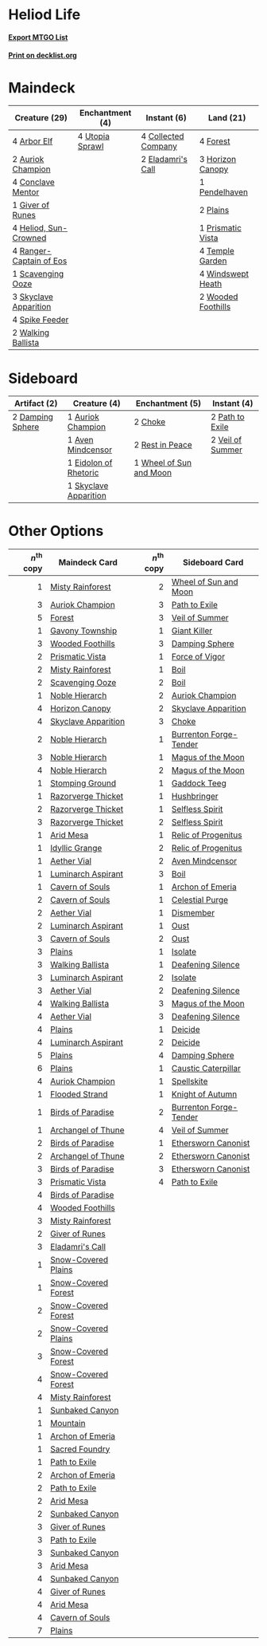 # Heliod Life

#### [Export MTGO List](../collection/Heliod%20Life/Heliod%20Life.txt)
#### [Print on decklist.org](http://decklist.org/?deckmain=4%09Arbor%20Elf%0A2%09Auriok%20Champion%0A4%09Collected%20Company%0A4%09Conclave%20Mentor%0A2%09Eladamri's%20Call%0A4%09Forest%0A1%09Giver%20of%20Runes%0A4%09Heliod,%20Sun-Crowned%0A3%09Horizon%20Canopy%0A1%09Pendelhaven%0A2%09Plains%0A1%09Prismatic%20Vista%0A4%09Ranger-Captain%20of%20Eos%0A1%09Scavenging%20Ooze%0A3%09Skyclave%20Apparition%0A4%09Spike%20Feeder%0A4%09Temple%20Garden%0A4%09Utopia%20Sprawl%0A2%09Walking%20Ballista%0A4%09Windswept%20Heath%0A2%09Wooded%20Foothills&deckside=1%09Auriok%20Champion%0A1%09Aven%20Mindcensor%0A2%09Choke%0A2%09Damping%20Sphere%0A1%09Eidolon%20of%20Rhetoric%0A2%09Path%20to%20Exile%0A2%09Rest%20in%20Peace%0A1%09Skyclave%20Apparition%0A2%09Veil%20of%20Summer%0A1%09Wheel%20of%20Sun%20and%20Moon)
# Maindeck

|                                          Creature (29)                                           |                                     Enchantment (4)                                      |                                         Instant (6)                                          |                                          Land (21)                                          |
|--------------------------------------------------------------------------------------------------|------------------------------------------------------------------------------------------|----------------------------------------------------------------------------------------------|---------------------------------------------------------------------------------------------|
|4 [Arbor Elf](http://gatherer.wizards.com/Pages/Card/Details.aspx?multiverseid=442149)            |4 [Utopia Sprawl](http://gatherer.wizards.com/Pages/Card/Details.aspx?multiverseid=442181)|4 [Collected Company](http://gatherer.wizards.com/Pages/Card/Details.aspx?multiverseid=394519)|4 [Forest](http://gatherer.wizards.com/Pages/Card/Details.aspx?multiverseid=439860)          |
|2 [Auriok Champion](http://gatherer.wizards.com/Pages/Card/Details.aspx?multiverseid=72921)       |                                                                                          |2 [Eladamri's Call](http://gatherer.wizards.com/Pages/Card/Details.aspx?multiverseid=442192)  |3 [Horizon Canopy](http://gatherer.wizards.com/Pages/Card/Details.aspx?multiverseid=409571)  |
|4 [Conclave Mentor](http://gatherer.wizards.com/Pages/Card/Details.aspx?multiverseid=485539)      |                                                                                          |                                                                                              |1 [Pendelhaven](http://gatherer.wizards.com/Pages/Card/Details.aspx?multiverseid=442233)     |
|1 [Giver of Runes](http://gatherer.wizards.com/Pages/Card/Details.aspx?multiverseid=463962)       |                                                                                          |                                                                                              |2 [Plains](http://gatherer.wizards.com/Pages/Card/Details.aspx?multiverseid=439856)          |
|4 [Heliod, Sun-Crowned](http://gatherer.wizards.com/Pages/Card/Details.aspx?multiverseid=476269)  |                                                                                          |                                                                                              |1 [Prismatic Vista](http://gatherer.wizards.com/Pages/Card/Details.aspx?multiverseid=464193) |
|4 [Ranger-Captain of Eos](http://gatherer.wizards.com/Pages/Card/Details.aspx?multiverseid=463970)|                                                                                          |                                                                                              |4 [Temple Garden](http://gatherer.wizards.com/Pages/Card/Details.aspx?multiverseid=405112)   |
|1 [Scavenging Ooze](http://gatherer.wizards.com/Pages/Card/Details.aspx?multiverseid=420783)      |                                                                                          |                                                                                              |4 [Windswept Heath](http://gatherer.wizards.com/Pages/Card/Details.aspx?multiverseid=405115) |
|3 [Skyclave Apparition](http://gatherer.wizards.com/Pages/Card/Details.aspx?multiverseid=495603)  |                                                                                          |                                                                                              |2 [Wooded Foothills](http://gatherer.wizards.com/Pages/Card/Details.aspx?multiverseid=405116)|
|4 [Spike Feeder](http://gatherer.wizards.com/Pages/Card/Details.aspx?multiverseid=21113)          |                                                                                          |                                                                                              |                                                                                             |
|2 [Walking Ballista](http://gatherer.wizards.com/Pages/Card/Details.aspx?multiverseid=423848)     |                                                                                          |                                                                                              |                                                                                             |


# Sideboard

|                                       Artifact (2)                                        |                                          Creature (4)                                          |                                         Enchantment (5)                                          |                                        Instant (4)                                        |
|-------------------------------------------------------------------------------------------|------------------------------------------------------------------------------------------------|--------------------------------------------------------------------------------------------------|-------------------------------------------------------------------------------------------|
|2 [Damping Sphere](http://gatherer.wizards.com/Pages/Card/Details.aspx?multiverseid=443101)|1 [Auriok Champion](http://gatherer.wizards.com/Pages/Card/Details.aspx?multiverseid=72921)     |2 [Choke](http://gatherer.wizards.com/Pages/Card/Details.aspx?multiverseid=45431)                 |2 [Path to Exile](http://gatherer.wizards.com/Pages/Card/Details.aspx?multiverseid=220511) |
|                                                                                           |1 [Aven Mindcensor](http://gatherer.wizards.com/Pages/Card/Details.aspx?multiverseid=426707)    |2 [Rest in Peace](http://gatherer.wizards.com/Pages/Card/Details.aspx?multiverseid=442021)        |2 [Veil of Summer](http://gatherer.wizards.com/Pages/Card/Details.aspx?multiverseid=466952)|
|                                                                                           |1 [Eidolon of Rhetoric](http://gatherer.wizards.com/Pages/Card/Details.aspx?multiverseid=380409)|1 [Wheel of Sun and Moon](http://gatherer.wizards.com/Pages/Card/Details.aspx?multiverseid=146740)|                                                                                           |
|                                                                                           |1 [Skyclave Apparition](http://gatherer.wizards.com/Pages/Card/Details.aspx?multiverseid=495603)|                                                                                                  |                                                                                           |


# Other Options

|*n*<sup>th</sup> copy|                                        Maindeck Card                                         |*n*<sup>th</sup> copy|                                         Sideboard Card                                          |
|--------------------:|----------------------------------------------------------------------------------------------|--------------------:|-------------------------------------------------------------------------------------------------|
|                    1|[Misty Rainforest](http://gatherer.wizards.com/Pages/Card/Details.aspx?multiverseid=405102)   |                    2|[Wheel of Sun and Moon](http://gatherer.wizards.com/Pages/Card/Details.aspx?multiverseid=146740) |
|                    3|[Auriok Champion](http://gatherer.wizards.com/Pages/Card/Details.aspx?multiverseid=72921)     |                    3|[Path to Exile](http://gatherer.wizards.com/Pages/Card/Details.aspx?multiverseid=220511)         |
|                    5|[Forest](http://gatherer.wizards.com/Pages/Card/Details.aspx?multiverseid=439860)             |                    3|[Veil of Summer](http://gatherer.wizards.com/Pages/Card/Details.aspx?multiverseid=466952)        |
|                    1|[Gavony Township](http://gatherer.wizards.com/Pages/Card/Details.aspx?multiverseid=233242)    |                    1|[Giant Killer](http://gatherer.wizards.com/Pages/Card/Details.aspx?multiverseid=472976)          |
|                    3|[Wooded Foothills](http://gatherer.wizards.com/Pages/Card/Details.aspx?multiverseid=405116)   |                    3|[Damping Sphere](http://gatherer.wizards.com/Pages/Card/Details.aspx?multiverseid=443101)        |
|                    2|[Prismatic Vista](http://gatherer.wizards.com/Pages/Card/Details.aspx?multiverseid=464193)    |                    1|[Force of Vigor](http://gatherer.wizards.com/Pages/Card/Details.aspx?multiverseid=464113)        |
|                    2|[Misty Rainforest](http://gatherer.wizards.com/Pages/Card/Details.aspx?multiverseid=405102)   |                    1|[Boil](http://gatherer.wizards.com/Pages/Card/Details.aspx?multiverseid=14630)                   |
|                    2|[Scavenging Ooze](http://gatherer.wizards.com/Pages/Card/Details.aspx?multiverseid=420783)    |                    2|[Boil](http://gatherer.wizards.com/Pages/Card/Details.aspx?multiverseid=14630)                   |
|                    1|[Noble Hierarch](http://gatherer.wizards.com/Pages/Card/Details.aspx?multiverseid=179434)     |                    2|[Auriok Champion](http://gatherer.wizards.com/Pages/Card/Details.aspx?multiverseid=72921)        |
|                    4|[Horizon Canopy](http://gatherer.wizards.com/Pages/Card/Details.aspx?multiverseid=409571)     |                    2|[Skyclave Apparition](http://gatherer.wizards.com/Pages/Card/Details.aspx?multiverseid=495603)   |
|                    4|[Skyclave Apparition](http://gatherer.wizards.com/Pages/Card/Details.aspx?multiverseid=495603)|                    3|[Choke](http://gatherer.wizards.com/Pages/Card/Details.aspx?multiverseid=45431)                  |
|                    2|[Noble Hierarch](http://gatherer.wizards.com/Pages/Card/Details.aspx?multiverseid=179434)     |                    1|[Burrenton Forge-Tender](http://gatherer.wizards.com/Pages/Card/Details.aspx?multiverseid=438580)|
|                    3|[Noble Hierarch](http://gatherer.wizards.com/Pages/Card/Details.aspx?multiverseid=179434)     |                    1|[Magus of the Moon](http://gatherer.wizards.com/Pages/Card/Details.aspx?multiverseid=136152)     |
|                    4|[Noble Hierarch](http://gatherer.wizards.com/Pages/Card/Details.aspx?multiverseid=179434)     |                    2|[Magus of the Moon](http://gatherer.wizards.com/Pages/Card/Details.aspx?multiverseid=136152)     |
|                    1|[Stomping Ground](http://gatherer.wizards.com/Pages/Card/Details.aspx?multiverseid=405110)    |                    1|[Gaddock Teeg](http://gatherer.wizards.com/Pages/Card/Details.aspx?multiverseid=140188)          |
|                    1|[Razorverge Thicket](http://gatherer.wizards.com/Pages/Card/Details.aspx?multiverseid=209407) |                    1|[Hushbringer](http://gatherer.wizards.com/Pages/Card/Details.aspx?multiverseid=472980)           |
|                    2|[Razorverge Thicket](http://gatherer.wizards.com/Pages/Card/Details.aspx?multiverseid=209407) |                    1|[Selfless Spirit](http://gatherer.wizards.com/Pages/Card/Details.aspx?multiverseid=414332)       |
|                    3|[Razorverge Thicket](http://gatherer.wizards.com/Pages/Card/Details.aspx?multiverseid=209407) |                    2|[Selfless Spirit](http://gatherer.wizards.com/Pages/Card/Details.aspx?multiverseid=414332)       |
|                    1|[Arid Mesa](http://gatherer.wizards.com/Pages/Card/Details.aspx?multiverseid=405092)          |                    1|[Relic of Progenitus](http://gatherer.wizards.com/Pages/Card/Details.aspx?multiverseid=174824)   |
|                    1|[Idyllic Grange](http://gatherer.wizards.com/Pages/Card/Details.aspx?multiverseid=473208)     |                    2|[Relic of Progenitus](http://gatherer.wizards.com/Pages/Card/Details.aspx?multiverseid=174824)   |
|                    1|[Aether Vial](http://gatherer.wizards.com/Pages/Card/Details.aspx?multiverseid=48146)         |                    2|[Aven Mindcensor](http://gatherer.wizards.com/Pages/Card/Details.aspx?multiverseid=426707)       |
|                    1|[Luminarch Aspirant](http://gatherer.wizards.com/Pages/Card/Details.aspx?multiverseid=491647) |                    3|[Boil](http://gatherer.wizards.com/Pages/Card/Details.aspx?multiverseid=14630)                   |
|                    1|[Cavern of Souls](http://gatherer.wizards.com/Pages/Card/Details.aspx?multiverseid=278058)    |                    1|[Archon of Emeria](http://gatherer.wizards.com/Pages/Card/Details.aspx?multiverseid=495594)      |
|                    2|[Cavern of Souls](http://gatherer.wizards.com/Pages/Card/Details.aspx?multiverseid=278058)    |                    1|[Celestial Purge](http://gatherer.wizards.com/Pages/Card/Details.aspx?multiverseid=183055)       |
|                    2|[Aether Vial](http://gatherer.wizards.com/Pages/Card/Details.aspx?multiverseid=48146)         |                    1|[Dismember](http://gatherer.wizards.com/Pages/Card/Details.aspx?multiverseid=382182)             |
|                    2|[Luminarch Aspirant](http://gatherer.wizards.com/Pages/Card/Details.aspx?multiverseid=491647) |                    1|[Oust](http://gatherer.wizards.com/Pages/Card/Details.aspx?multiverseid=401649)                  |
|                    3|[Cavern of Souls](http://gatherer.wizards.com/Pages/Card/Details.aspx?multiverseid=278058)    |                    2|[Oust](http://gatherer.wizards.com/Pages/Card/Details.aspx?multiverseid=401649)                  |
|                    3|[Plains](http://gatherer.wizards.com/Pages/Card/Details.aspx?multiverseid=439856)             |                    1|[Isolate](http://gatherer.wizards.com/Pages/Card/Details.aspx?multiverseid=447153)               |
|                    3|[Walking Ballista](http://gatherer.wizards.com/Pages/Card/Details.aspx?multiverseid=423848)   |                    1|[Deafening Silence](http://gatherer.wizards.com/Pages/Card/Details.aspx?multiverseid=472972)     |
|                    3|[Luminarch Aspirant](http://gatherer.wizards.com/Pages/Card/Details.aspx?multiverseid=491647) |                    2|[Isolate](http://gatherer.wizards.com/Pages/Card/Details.aspx?multiverseid=447153)               |
|                    3|[Aether Vial](http://gatherer.wizards.com/Pages/Card/Details.aspx?multiverseid=48146)         |                    2|[Deafening Silence](http://gatherer.wizards.com/Pages/Card/Details.aspx?multiverseid=472972)     |
|                    4|[Walking Ballista](http://gatherer.wizards.com/Pages/Card/Details.aspx?multiverseid=423848)   |                    3|[Magus of the Moon](http://gatherer.wizards.com/Pages/Card/Details.aspx?multiverseid=136152)     |
|                    4|[Aether Vial](http://gatherer.wizards.com/Pages/Card/Details.aspx?multiverseid=48146)         |                    3|[Deafening Silence](http://gatherer.wizards.com/Pages/Card/Details.aspx?multiverseid=472972)     |
|                    4|[Plains](http://gatherer.wizards.com/Pages/Card/Details.aspx?multiverseid=439856)             |                    1|[Deicide](http://gatherer.wizards.com/Pages/Card/Details.aspx?multiverseid=380395)               |
|                    4|[Luminarch Aspirant](http://gatherer.wizards.com/Pages/Card/Details.aspx?multiverseid=491647) |                    2|[Deicide](http://gatherer.wizards.com/Pages/Card/Details.aspx?multiverseid=380395)               |
|                    5|[Plains](http://gatherer.wizards.com/Pages/Card/Details.aspx?multiverseid=439856)             |                    4|[Damping Sphere](http://gatherer.wizards.com/Pages/Card/Details.aspx?multiverseid=443101)        |
|                    6|[Plains](http://gatherer.wizards.com/Pages/Card/Details.aspx?multiverseid=439856)             |                    1|[Caustic Caterpillar](http://gatherer.wizards.com/Pages/Card/Details.aspx?multiverseid=398409)   |
|                    4|[Auriok Champion](http://gatherer.wizards.com/Pages/Card/Details.aspx?multiverseid=72921)     |                    1|[Spellskite](http://gatherer.wizards.com/Pages/Card/Details.aspx?multiverseid=397743)            |
|                    1|[Flooded Strand](http://gatherer.wizards.com/Pages/Card/Details.aspx?multiverseid=405098)     |                    1|[Knight of Autumn](http://gatherer.wizards.com/Pages/Card/Details.aspx?multiverseid=452933)      |
|                    1|[Birds of Paradise](http://gatherer.wizards.com/Pages/Card/Details.aspx?multiverseid=129906)  |                    2|[Burrenton Forge-Tender](http://gatherer.wizards.com/Pages/Card/Details.aspx?multiverseid=438580)|
|                    1|[Archangel of Thune](http://gatherer.wizards.com/Pages/Card/Details.aspx?multiverseid=438574) |                    4|[Veil of Summer](http://gatherer.wizards.com/Pages/Card/Details.aspx?multiverseid=466952)        |
|                    2|[Birds of Paradise](http://gatherer.wizards.com/Pages/Card/Details.aspx?multiverseid=129906)  |                    1|[Ethersworn Canonist](http://gatherer.wizards.com/Pages/Card/Details.aspx?multiverseid=174931)   |
|                    2|[Archangel of Thune](http://gatherer.wizards.com/Pages/Card/Details.aspx?multiverseid=438574) |                    2|[Ethersworn Canonist](http://gatherer.wizards.com/Pages/Card/Details.aspx?multiverseid=174931)   |
|                    3|[Birds of Paradise](http://gatherer.wizards.com/Pages/Card/Details.aspx?multiverseid=129906)  |                    3|[Ethersworn Canonist](http://gatherer.wizards.com/Pages/Card/Details.aspx?multiverseid=174931)   |
|                    3|[Prismatic Vista](http://gatherer.wizards.com/Pages/Card/Details.aspx?multiverseid=464193)    |                    4|[Path to Exile](http://gatherer.wizards.com/Pages/Card/Details.aspx?multiverseid=220511)         |
|                    4|[Birds of Paradise](http://gatherer.wizards.com/Pages/Card/Details.aspx?multiverseid=129906)  |                     |                                                                                                 |
|                    4|[Wooded Foothills](http://gatherer.wizards.com/Pages/Card/Details.aspx?multiverseid=405116)   |                     |                                                                                                 |
|                    3|[Misty Rainforest](http://gatherer.wizards.com/Pages/Card/Details.aspx?multiverseid=405102)   |                     |                                                                                                 |
|                    2|[Giver of Runes](http://gatherer.wizards.com/Pages/Card/Details.aspx?multiverseid=463962)     |                     |                                                                                                 |
|                    3|[Eladamri's Call](http://gatherer.wizards.com/Pages/Card/Details.aspx?multiverseid=442192)    |                     |                                                                                                 |
|                    1|[Snow-Covered Plains](http://gatherer.wizards.com/Pages/Card/Details.aspx?multiverseid=121267)|                     |                                                                                                 |
|                    1|[Snow-Covered Forest](http://gatherer.wizards.com/Pages/Card/Details.aspx?multiverseid=121192)|                     |                                                                                                 |
|                    2|[Snow-Covered Forest](http://gatherer.wizards.com/Pages/Card/Details.aspx?multiverseid=121192)|                     |                                                                                                 |
|                    2|[Snow-Covered Plains](http://gatherer.wizards.com/Pages/Card/Details.aspx?multiverseid=121267)|                     |                                                                                                 |
|                    3|[Snow-Covered Forest](http://gatherer.wizards.com/Pages/Card/Details.aspx?multiverseid=121192)|                     |                                                                                                 |
|                    4|[Snow-Covered Forest](http://gatherer.wizards.com/Pages/Card/Details.aspx?multiverseid=121192)|                     |                                                                                                 |
|                    4|[Misty Rainforest](http://gatherer.wizards.com/Pages/Card/Details.aspx?multiverseid=405102)   |                     |                                                                                                 |
|                    1|[Sunbaked Canyon](http://gatherer.wizards.com/Pages/Card/Details.aspx?multiverseid=464196)    |                     |                                                                                                 |
|                    1|[Mountain](http://gatherer.wizards.com/Pages/Card/Details.aspx?multiverseid=439859)           |                     |                                                                                                 |
|                    1|[Archon of Emeria](http://gatherer.wizards.com/Pages/Card/Details.aspx?multiverseid=495594)   |                     |                                                                                                 |
|                    1|[Sacred Foundry](http://gatherer.wizards.com/Pages/Card/Details.aspx?multiverseid=405106)     |                     |                                                                                                 |
|                    1|[Path to Exile](http://gatherer.wizards.com/Pages/Card/Details.aspx?multiverseid=220511)      |                     |                                                                                                 |
|                    2|[Archon of Emeria](http://gatherer.wizards.com/Pages/Card/Details.aspx?multiverseid=495594)   |                     |                                                                                                 |
|                    2|[Path to Exile](http://gatherer.wizards.com/Pages/Card/Details.aspx?multiverseid=220511)      |                     |                                                                                                 |
|                    2|[Arid Mesa](http://gatherer.wizards.com/Pages/Card/Details.aspx?multiverseid=405092)          |                     |                                                                                                 |
|                    2|[Sunbaked Canyon](http://gatherer.wizards.com/Pages/Card/Details.aspx?multiverseid=464196)    |                     |                                                                                                 |
|                    3|[Giver of Runes](http://gatherer.wizards.com/Pages/Card/Details.aspx?multiverseid=463962)     |                     |                                                                                                 |
|                    3|[Path to Exile](http://gatherer.wizards.com/Pages/Card/Details.aspx?multiverseid=220511)      |                     |                                                                                                 |
|                    3|[Sunbaked Canyon](http://gatherer.wizards.com/Pages/Card/Details.aspx?multiverseid=464196)    |                     |                                                                                                 |
|                    3|[Arid Mesa](http://gatherer.wizards.com/Pages/Card/Details.aspx?multiverseid=405092)          |                     |                                                                                                 |
|                    4|[Sunbaked Canyon](http://gatherer.wizards.com/Pages/Card/Details.aspx?multiverseid=464196)    |                     |                                                                                                 |
|                    4|[Giver of Runes](http://gatherer.wizards.com/Pages/Card/Details.aspx?multiverseid=463962)     |                     |                                                                                                 |
|                    4|[Arid Mesa](http://gatherer.wizards.com/Pages/Card/Details.aspx?multiverseid=405092)          |                     |                                                                                                 |
|                    4|[Cavern of Souls](http://gatherer.wizards.com/Pages/Card/Details.aspx?multiverseid=278058)    |                     |                                                                                                 |
|                    7|[Plains](http://gatherer.wizards.com/Pages/Card/Details.aspx?multiverseid=439856)             |                     |                                                                                                 |

